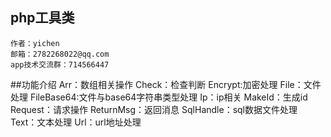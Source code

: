 ## php工具类
```
作者：yichen
邮箱：2782268022@qq.com
app技术交流群：714566447
```
##功能介绍
Arr：数组相关操作
Check：检查判断
Encrypt:加密处理
File：文件处理
FileBase64:文件与base64字符串类型处理
Ip：ip相关
MakeId：生成id
Request：请求操作
ReturnMsg：返回消息
SqlHandle：sql数据文件处理
Text：文本处理
Url：url地址处理

